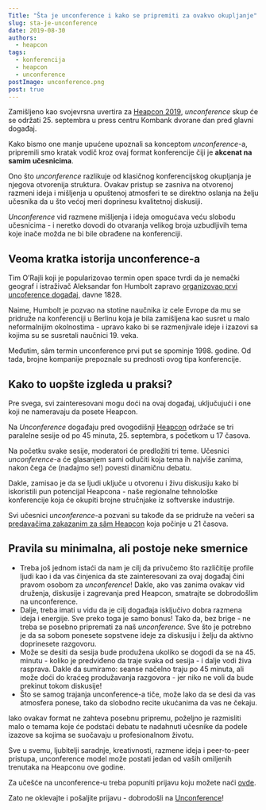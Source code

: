 ```yaml
---
Title: "Šta je unconference i kako se pripremiti za ovakvo okupljanje"
slug: sta-je-unconference
date: 2019-08-30
authors:
  - heapcon
tags:
  - konferencija
  - heapcon
  - unconference
postImage: unconference.png
post: true
---
```


Zamišljeno kao svojevrsna uvertira za [Heapcon 2019](https://heapcon.io), _unconference_ skup će se održati 25.
septembra u press centru Kombank dvorane dan pred glavni događaj.

Kako bismo one manje upućene upoznali sa konceptom _unconference_-a, pripremili smo kratak
vodič kroz ovaj format konferencije čiji je **akcenat na samim učesnicima**.

Ono što _unconference_ razlikuje od klasičnog konferencijskog okupljanja je njegova otvorenija
struktura. Ovakav pristup se zasniva na otvorenoj razmeni ideja i mišljenja u opuštenoj
atmosferi te se direktno oslanja na želju učesnika da u što većoj meri doprinesu kvalitetnoj
diskusiji.

_Unconference_ vid razmene mišljenja i ideja omogućava veću slobodu učesnicima - i neretko
dovodi do otvaranja velikog broja uzbudljivih tema koje inače možda ne bi bile obrađene na
konferenciji.

## Veoma kratka istorija unconference-a

Tim O’Rajli koji je popularizovao termin open space tvrdi da je nemački geograf i istraživač
Aleksandar fon Humbolt zapravo [organizovao prvi uncoference događaj](https://www.linkedin.com/pulse/true-inventor-unconference-tim-o-reilly/), davne 1828.

Naime, Humbolt je pozvao na stotine naučnika iz cele Evrope da mu se pridruže na konferenciji
u Berlinu koja je bila zamišljena kao susret u malo neformalnijim okolnostima - upravo kako bi
se razmenjivale ideje i izazovi sa kojima su se susretali naučnici 19. veka.

Međutim, sâm termin unconference prvi put se spominje 1998. godine. Od tada, brojne
kompanije prepoznale su prednosti ovog tipa konferencije.

## Kako to uopšte izgleda u praksi?

Pre svega, svi zainteresovani mogu doći na ovaj događaj, uključujući i one koji ne nameravaju
da posete Heapcon.

Na _Unconference_ događaju pred ovogodišnji [Heapcon](https://heapcon.io) održaće se tri paralelne sesije od po 45
minuta, 25. septembra, s početkom u 17 časova.

Na početku svake sesije, moderatori će predložiti tri teme. Učesnici _unconference_-a će
glasanjem sami odlučiti koja tema ih najviše zanima, nakon čega će (nadajmo se!) povesti
dinamičnu debatu.

Dakle, zamisao je da se ljudi uključe u otvorenu i živu diskusiju kako bi iskoristili pun potencijal
Heapcona - naše regionalne tehnološke konferencije koja će okupiti brojne stručnjake iz
softverske industrije.

Svi učesnici _unconference_-a pozvani su takođe da se pridruže na večeri sa [predavačima
zakazanim za sâm Heapcon](https://heapcon.io/speakers/) koja počinje u 21 časova.

## Pravila su minimalna, ali postoje neke smernice

+ Treba još jednom istaći da nam je cilj da privučemo što različitije profile ljudi kao i da vas
činjenica da ste zainteresovani za ovaj događaj čini pravom osobom za _unconference_!
Dakle, ako vas zanima ovakav vid druženja, diskusije i zagrevanja pred Heapcon,
smatrajte se dobrodošlim na unconference.
+ Dalje, treba imati u vidu da je cilj događaja isključivo dobra razmena ideja i energije. Sve
preko toga je samo bonus! Tako da, bez brige - ne treba se posebno pripremati za naš
_unconference_. Sve što je potrebno je da sa sobom ponesete sopstvene ideje za
diskusiju i želju da aktivno doprinesete razgovoru.
+ Može se desiti da sesija bude produžena ukoliko se dogodi da se na 45. minutu - koliko
je predviđeno da traje svaka od sesija - i dalje vodi živa rasprava. Dakle da sumiramo:
seanse načelno traju po 45 minuta, ali može doći do kraćeg produžavanja razgovora -
jer niko ne voli da bude prekinut tokom diskusije!
+ Što se samog trajanja unconference-a tiče, može lako da se desi da vas atmosfera
ponese, tako da slobodno recite ukućanima da vas ne čekaju.

Iako ovakav format ne zahteva posebnu pripremu, poželjno je razmisliti malo o temama koje će
podstaći debatu te nadahnuti učesnike da podele izazove sa kojima se suočavaju u
profesionalnom životu.

Sve u svemu, ljubitelji saradnje, kreativnosti, razmene ideja i peer-to-peer pristupa,
unconference model može postati jedan od vaših omiljenih trenutaka na Heapconu ove godine.

Za učešće na unconference-u treba popuniti prijavu koju možete naći [ovde](https://docs.google.com/forms/d/e/1FAIpQLSc1uEMpjIukarKA5d1E4hJJi3Q20CgJMi8R-KOOEy3m1kVKkA/viewform).

Zato ne oklevajte i pošaljite prijavu - dobrodošli na [Unconference](https://heapcon.io/unconference/)!